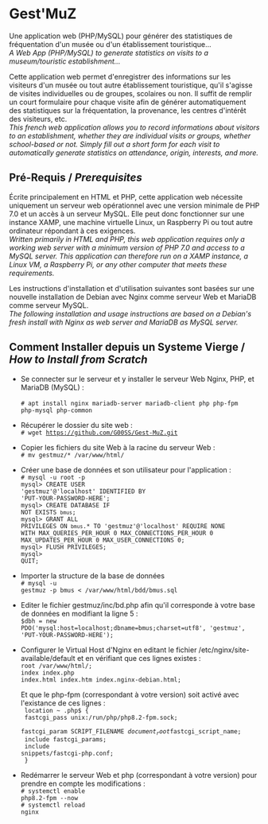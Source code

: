 # Gest'MuZ
Une application web (PHP/MySQL) pour générer des statistiques de fréquentation d'un musée ou d'un établissement touristique...</br>
*A Web App (PHP/MySQL) to generate statistics on visits to a museum/touristic establishment...*

Cette application web permet d'enregistrer des informations sur les visiteurs d'un musée ou tout autre établissement touristique, qu'il s'agisse de visites individuelles ou de groupes, scolaires ou non.
Il suffit de remplir un court formulaire pour chaque visite afin de générer automatiquement des statistiques sur la fréquentation, la provenance, les centres d'intérêt des visiteurs, etc.</br>
*This french web application allows you to record informations about visitors to an establishment, whether they are individual visits or groups, whether school-based or not.
Simply fill out a short form for each visit to automatically generate statistics on attendance, origin, interests, and more.*

## Pré-Requis / *Prerequisites*
Écrite principalement en HTML et PHP, cette application web nécessite uniquement un serveur web opérationnel avec une version minimale de PHP 7.0 et un accès à un serveur MySQL. Elle peut donc fonctionner sur une instance XAMP, une machine virtuelle Linux, un Raspberry Pi ou tout autre ordinateur répondant à ces exigences.</br>
*Written primarily in HTML and PHP, this web application requires only a working web server with a minimum version of PHP 7.0 and access to a MySQL server. This application can therefore run on a XAMP instance, a Linux VM, a Raspberry Pi, or any other computer that meets these requirements.*

Les instructions d'installation et d'utilisation suivantes sont basées sur une nouvelle installation de Debian avec Nginx comme serveur Web et MariaDB comme serveur MySQL.</br>
*The following installation and usage instructions are based on a Debian's fresh install with Nginx as web server and MariaDB as MySQL server.*

## Comment Installer depuis un Systeme Vierge / *How to Install from Scratch*

* Se connecter sur le serveur et y installer le serveur Web Nginx, PHP, et MariaDB (MySQL) :</br>  
<code># apt install nginx mariadb-server mariadb-client php php-fpm php-mysql php-common</code>

* Récupérer le dossier du site web :</br>
<code># wget https://github.com/G00SS/Gest-MuZ.git</code>

* Copier les fichiers du site Web à la racine du serveur Web :</br>
<code># mv gestmuz/* /var/www/html/</code>

* Créer une base de données et son utilisateur pour l'application :</br>
<code># mysql -u root -p</code></br>
<code>mysql> CREATE USER 'gestmuz'@'localhost' IDENTIFIED BY 'PUT-YOUR-PASSWORD-HERE';</code></br>
<code>mysql> CREATE DATABASE IF NOT EXISTS `bmus`;</code></br>
<code>mysql> GRANT ALL PRIVILEGES ON `bmus`.* TO 'gestmuz'@'localhost' REQUIRE NONE WITH MAX_QUERIES_PER_HOUR 0 MAX_CONNECTIONS_PER_HOUR 0 MAX_UPDATES_PER_HOUR 0 MAX_USER_CONNECTIONS 0;</code></br>
<code>mysql> FLUSH PRIVILEGES;</code></br>
<code>mysql> QUIT;</code>

* Importer la structure de la base de données</br> 
<code># mysql -u gestmuz -p bmus < /var/www/html/bdd/bmus.sql</code>

* Editer le fichier gestmuz/inc/bd.php afin qu'il corresponde à votre base de données en modifiant la ligne 5 :</br>
<code>$dbh = new PDO('mysql:host=localhost;dbname=bmus;charset=utf8', 'gestmuz', 'PUT-YOUR-PASSWORD-HERE');</code>

* Configurer le Virtual Host d'Nginx en editant le fichier /etc/nginx/site-available/default et en vérifiant que ces lignes existes :</br> 
<code>root /var/www/html/;</code></br>
<code>index index.php index.html index.htm index.nginx-debian.html;</code></br>

   Et que le php-fpm (correspondant à votre version) soit activé avec l'existance de ces lignes :</br>
   <code> location ~ \.php$ {</code></br>
   <code>    fastcgi_pass unix:/run/php/php8.2-fpm.sock;</code></br>
   <code>    fastcgi_param SCRIPT_FILENAME $document_root$fastcgi_script_name;</code></br>
   <code>    include fastcgi_params;</code></br>
   <code>    include snippets/fastcgi-php.conf;</code></br>
   <code>  }</code></br>

* Redémarrer le serveur Web et php (correspondant à votre version) pour prendre en compte les modifications :</br> 
<code># systemctl enable php8.2-fpm --now</code></br>
<code># systemctl reload nginx</code></br>

